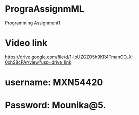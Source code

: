# PrograAssignmML
Programming Assignment1
# Video link
https://drive.google.com/file/d/1-lpUZGZO5h9KR4TmanOO_X-0xhS8cPAr/view?usp=drive_link
# username: MXN54420
# Password: Mounika@5.
